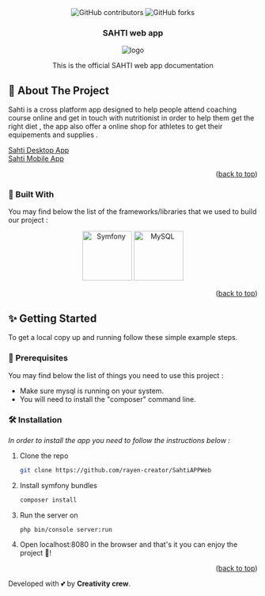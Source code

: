 <div id="top" align="center">
 

  
 <img alt="GitHub contributors" src="https://img.shields.io/github/contributors/rayen-creator/SahtiAPPWeb">
<img alt="GitHub forks" src="https://img.shields.io/github/forks/rayen-creator/SahtiAPPWeb">
 
<h3 align="center">SAHTI web app</h3>
<img alt="logo" src="https://github.com/rayen-creator/SahtiAPPWeb/blob/main/SAHTI_without_bg.png" />
  
  <p align="center">
This is the official SAHTI web app documentation <br/>
  </p>

 </div>


## 📃 About The Project
Sahti is a cross platform app designed to help people attend coaching course online and get in touch with nutritionist in order to help them get the right diet , the app also offer a online shop for athletes to get their equipements and supplies .

[Sahti Desktop App](https://github.com/rayen-creator/SahtiAppDektop) <br/>
[Sahti Mobile App](https://github.com/rayen-creator/SahtiAPPMobile)


<p align="right">(<a href="#top">back to top</a>)</p>

### 🚀 Built With

 You may find below the list of the frameworks/libraries that we used to build our project :
<br/>




  <div align="center">
<a href="https://symfony.com/" title="Symfony"><img src="https://github.com/get-icon/geticon/raw/master/icons/symfony.svg" alt="Symfony" width="100px" height="100px"></a>
<a href="https://dev.mysql.com/" title="MySQL"><img src="https://github.com/get-icon/geticon/raw/master/icons/mysql.svg" alt="MySQL" width="100px" height="100px"></a>

  </div>
  
<p align="right">(<a href="#top">back to top</a>)</p>



<!-- GETTING STARTED -->
## ✨ Getting Started
To get a local copy up and running follow these simple example steps.

### 🚧 Prerequisites

You may find below the list of things you need to use this project :
* Make sure mysql is running on your system.
* You will need to install the "composer" command line.

### 🛠 Installation

_In order to install the app you need to follow the instructions below :_

1. Clone the repo
   ```sh
   git clone https://github.com/rayen-creator/SahtiAPPWeb
   ```
2. Install symfony bundles  
   ```sh
   composer install
   ```
   
3. Run the server on 
   ```sh
   php bin/console server:run
   ```
4. Open localhost:8080 in the browser and that's it you can enjoy the project 🎉!
 

<p align="right">(<a href="#top">back to top</a>)</p>



<!-- MARKDOWN LINKS & IMAGES -->
<!-- https://www.markdownguide.org/basic-syntax/#reference-style-links -->

Developed with 💕 by **Creativity crew**.

